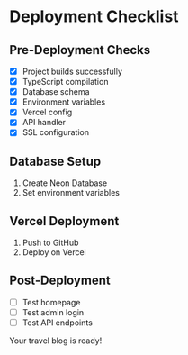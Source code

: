 # Deployment Checklist

## Pre-Deployment Checks

- [x] Project builds successfully
- [x] TypeScript compilation
- [x] Database schema
- [x] Environment variables
- [x] Vercel config
- [x] API handler
- [x] SSL configuration

## Database Setup

1. Create Neon Database
2. Set environment variables

## Vercel Deployment

1. Push to GitHub
2. Deploy on Vercel

## Post-Deployment

- [ ] Test homepage
- [ ] Test admin login
- [ ] Test API endpoints

Your travel blog is ready!
